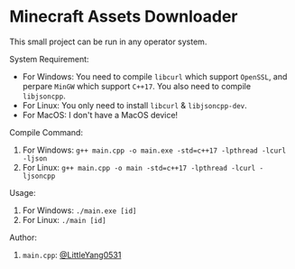 # Minecraft Assets Downloader

This small project can be run in any operator system.

System Requirement: 

- For Windows: 
  You need to compile `libcurl` which support `OpenSSL`, and perpare `MinGW` which support `C++17`.
  You also need to compile `libjsoncpp`.
- For Linux: 
  You only need to install `libcurl` & `libjsoncpp-dev`.
- For MacOS: 
  I don't have a MacOS device!

Compile Command: 

1. For Windows: `g++ main.cpp -o main.exe -std=c++17 -lpthread -lcurl -ljson`
2. For Linux: `g++ main.cpp -o main -std=c++17 -lpthread -lcurl -ljsoncpp`

Usage: 

1. For Windows: `./main.exe [id]`
2. For Linux: `./main [id]`

Author: 

1. `main.cpp`: [@LittleYang0531](https://github.com/LittleYang0531)
